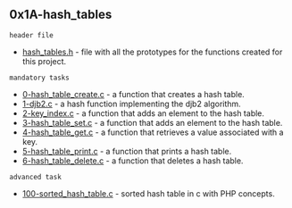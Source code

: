 ## 0x1A-hash_tables

`header file`

* [hash_tables.h](https://github.com/j88moja-code/alx-low_level_programming/blob/main/0x1A-hash_tables/hash_tables.h) - file with all the prototypes for the functions created for this project.

`mandatory tasks`

* [0-hash_table_create.c](https://github.com/j88moja-code/alx-low_level_programming/blob/main/0x1A-hash_tables/0-hash_table_create.c) - a function that creates a hash table.
* [1-djb2.c](https://github.com/j88moja-code/alx-low_level_programming/blob/main/0x1A-hash_tables/1-djb2.c) - a hash function implementing the djb2 algorithm.
* [2-key_index.c](https://github.com/j88moja-code/alx-low_level_programming/blob/main/0x1A-hash_tables/2-key_index.c) - a function that adds an element to the hash table.
* [3-hash_table_set.c](https://github.com/j88moja-code/alx-low_level_programming/blob/main/0x1A-hash_tables/3-hash_table_set.c) - a function that adds an element to the hash table.
* [4-hash_table_get.c](https://github.com/j88moja-code/alx-low_level_programming/blob/main/0x1A-hash_tables/4-hash_table_get.c) - a function that retrieves a value associated with a key.
* [5-hash_table_print.c](https://github.com/j88moja-code/alx-low_level_programming/blob/main/0x1A-hash_tables/6-hash_table_delete.c) - a function that prints a hash table.
* [6-hash_table_delete.c](https://github.com/j88moja-code/alx-low_level_programming/blob/main/0x1A-hash_tables/6-hash_table_delete.c) - a function that deletes a hash table.

`advanced task`

* [100-sorted_hash_table.c](https://github.com/j88moja-code/alx-low_level_programming/blob/main/0x1A-hash_tables/100-sorted_hash_table.c) - sorted hash table in c with PHP concepts.

